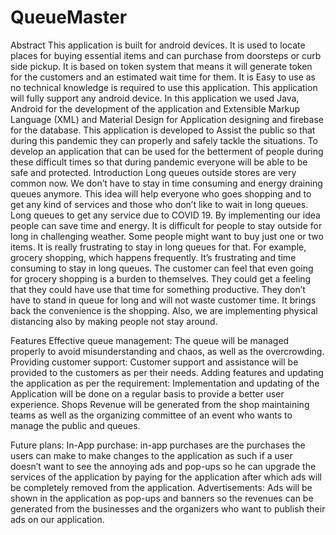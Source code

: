 # QueueMaster

Abstract
This application is built for android devices. It is used to locate places for buying essential items and can purchase from doorsteps or curb side pickup. It is based on token system that means it will generate token for the customers and an estimated wait time for them. It is Easy to use as no technical knowledge is required to use this application. This application will fully support any android device.
In this application we used Java, Android for the development of the application and Extensible Markup Language (XML) and Material Design for Application designing and firebase for the database.
This application is developed to Assist the public so that during this pandemic they can properly and safely tackle the situations. 
To develop an application that can be used for the betterment of people during these difficult times so that during pandemic everyone will be able to be safe and protected.
Introduction
Long queues outside stores are very common now. We don’t have to stay in time consuming and energy draining queues anymore. This idea will help everyone who goes shopping and to get any kind of services and those who don’t like to wait in long queues. Long queues to get any service due to COVID 19. By implementing our idea people can save time and energy. It is difficult for people to stay outside for long in challenging weather. Some people might want to buy just one or two items. It is really frustrating to stay in long queues for that. For example, grocery shopping, which happens frequently. It’s frustrating and time consuming to stay in long queues. The customer can feel that even going for grocery shopping is a burden to themselves. They could get a feeling that they could have use that time for something productive. They don’t have to stand in queue for long and will not waste customer time. It brings back the convenience is the shopping. Also, we are implementing physical distancing also by making people not stay around.

Features
Effective queue management: 
The queue will be managed properly to avoid misunderstanding and chaos, as well as the overcrowding. 
Providing customer support:
Customer support and assistance will be provided to the customers as per their needs.
Adding features and updating the application as per the requirement:
Implementation and updating of the Application will be done on a regular basis to provide a better user experience.
Shops 
Revenue will be generated from the shop maintaining teams as well as the organizing committee of an event who wants to manage the public and queues.

Future plans:
In-App purchase: 
in-app purchases are the purchases the users can make to make changes to the application as such if a user doesn’t want to see the annoying ads and pop-ups so he can upgrade the services of the application by paying for the application after which ads will be completely removed from the application.
Advertisements: 
Ads will be shown in the application as pop-ups and banners so the revenues can be generated from the businesses and the organizers who want to publish their ads on our application.
